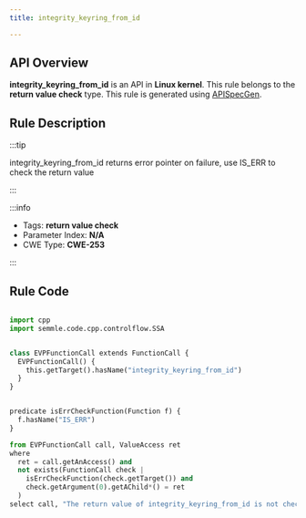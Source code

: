 ```yaml
---
title: integrity_keyring_from_id

---
```



## API Overview
**integrity_keyring_from_id** is an API in **Linux kernel**. This rule belongs to the **return value check** type. This rule is generated using [APISpecGen](../../tools/APISpecGen).
## Rule Description

:::tip

integrity_keyring_from_id returns error pointer on failure, use IS_ERR to check the return value

:::

:::info

- Tags: **return value check**
- Parameter Index: **N/A**
- CWE Type: **CWE-253**

:::

## Rule Code
```python

import cpp
import semmle.code.cpp.controlflow.SSA


class EVPFunctionCall extends FunctionCall {
  EVPFunctionCall() {
    this.getTarget().hasName("integrity_keyring_from_id")
  }
}


predicate isErrCheckFunction(Function f) {
  f.hasName("IS_ERR") 
}

from EVPFunctionCall call, ValueAccess ret
where
  ret = call.getAnAccess() and
  not exists(FunctionCall check |
    isErrCheckFunction(check.getTarget()) and
    check.getArgument(0).getAChild*() = ret
  )
select call, "The return value of integrity_keyring_from_id is not checked with IS_ERR."
    
```